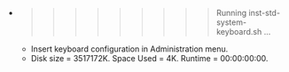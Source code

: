 * >>>>>>>>> Running inst-std-system-keyboard.sh ...
  * Insert keyboard configuration in Administration menu.
  * Disk size = 3517172K. Space Used = 4K. Runtime = 00:00:00:00.
